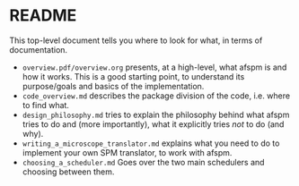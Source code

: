 # README

This top-level document tells you where to look for what, in terms of documentation.
- ```overview.pdf/overview.org``` presents, at a high-level, what afspm is and how it works. This is a good starting point, to understand its purpose/goals and basics of the implementation.
- ```code_overview.md``` describes the package division of the code, i.e. where to find what.
- ```design_philosophy.md``` tries to explain the philosophy behind what afspm tries to do and (more importantly), what it explicitly tries *not* to do (and why).
- ```writing_a_microscope_translator.md``` explains what you need to do to implement your own SPM translator, to work with afspm.
- ```choosing_a_scheduler.md``` Goes over the two main schedulers and choosing between them.
